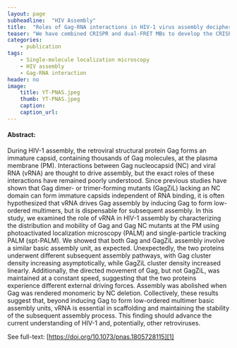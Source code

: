 ```yaml
---
layout: page
subheadline:  "HIV Assembly"
title:  "Roles of Gag-RNA interactions in HIV-1 virus assembly deciphered by single-molecule localization microscopy"
teaser: "We have combined CRISPR and dual-FRET MBs to develop the CRISPR/dual-FRET MB system that can be used to measure the dynamics of non-repetitive regions of distinct genomic loci in the human genome with as few as three unique sgRNAs."
categories:
    - publication
tags:
    - Single-molecule localization microscopy
    - HIV assembly
    - Gag-RNA interaction
header: no
image:
    title: YT-PNAS.jpeg
    thumb: YT-PNAS.jpeg
    caption: 
    caption_url: 
---
```



#### Abstract:

During HIV-1 assembly, the retroviral structural protein Gag forms an immature capsid, containing thousands of Gag molecules, at the plasma membrane (PM). Interactions between Gag nucleocapsid (NC) and viral RNA (vRNA) are thought to drive assembly, but the exact roles of these interactions have remained poorly understood. Since previous studies have shown that Gag dimer- or trimer-forming mutants (GagZiL) lacking an NC domain can form immature capsids independent of RNA binding, it is often hypothesized that vRNA drives Gag assembly by inducing Gag to form low-ordered multimers, but is dispensable for subsequent assembly. In this study, we examined the role of vRNA in HIV-1 assembly by characterizing the distribution and mobility of Gag and Gag NC mutants at the PM using photoactivated localization microscopy (PALM) and single-particle tracking PALM (spt-PALM). We showed that both Gag and GagZiL assembly involve a similar basic assembly unit, as expected. Unexpectedly, the two proteins underwent different subsequent assembly pathways, with Gag cluster density increasing asymptotically, while GagZiL cluster density increased linearly. Additionally, the directed movement of Gag, but not GagZiL, was maintained at a constant speed, suggesting that the two proteins experience different external driving forces. Assembly was abolished when Gag was rendered monomeric by NC deletion. Collectively, these results suggest that, beyond inducing Gag to form low-ordered multimer basic assembly units, vRNA is essential in scaffolding and maintaining the stability of the subsequent assembly process. This finding should advance the current understanding of HIV-1 and, potentially, other retroviruses.

See full-text: [https://doi.org/10.1073/pnas.1805728115][1]

 [1]: https://doi.org/10.1073/pnas.1805728115